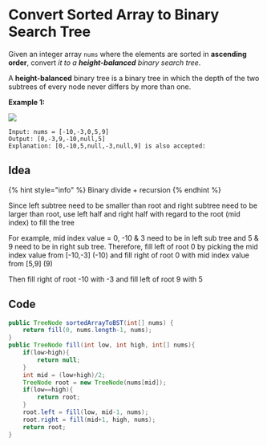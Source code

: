 # Convert Sorted Array to Binary Search Tree

Given an integer array `nums` where the elements are sorted in **ascending order**, convert _it to a **height-balanced** binary search tree_.

A **height-balanced** binary tree is a binary tree in which the depth of the two subtrees of every node never differs by more than one.

&#x20;

**Example 1:**

![](https://assets.leetcode.com/uploads/2021/02/18/btree1.jpg)

```
Input: nums = [-10,-3,0,5,9]
Output: [0,-3,9,-10,null,5]
Explanation: [0,-10,5,null,-3,null,9] is also accepted:
```

## Idea

{% hint style="info" %}
Binary divide + recursion
{% endhint %}

Since left subtree need to be smaller than root and right subtree need to be larger than root, use left half and right half with regard to the root (mid index) to fill the tree

For example, mid index value = 0, -10 & 3 need to be in left sub tree and 5 & 9 need to be in right sub tree. Therefore, fill left of root 0 by picking the mid index value from \[-10,-3] (-10) and fill right of root 0 with mid index value from \[5,9] (9)

Then fill right of root -10 with -3 and fill left of root 9 with 5

## Code

```java
public TreeNode sortedArrayToBST(int[] nums) {
    return fill(0, nums.length-1, nums);
}    
public TreeNode fill(int low, int high, int[] nums){
    if(low>high){
        return null;
    }
    int mid = (low+high)/2;
    TreeNode root = new TreeNode(nums[mid]);
    if(low==high){
        return root;
    }
    root.left = fill(low, mid-1, nums);
    root.right = fill(mid+1, high, nums);
    return root;
}
```
